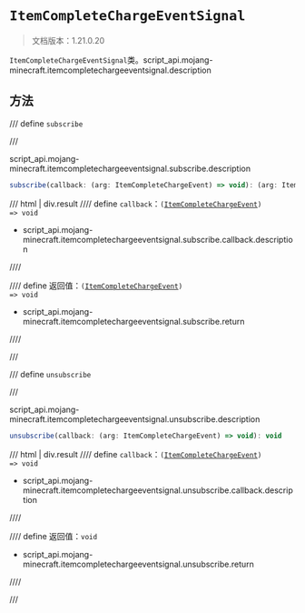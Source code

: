 # `ItemCompleteChargeEventSignal`

> 文档版本：1.21.0.20

`ItemCompleteChargeEventSignal`类。script_api.mojang-minecraft.itemcompletechargeeventsignal.description

## 方法

/// define
`subscribe`


///

script_api.mojang-minecraft.itemcompletechargeeventsignal.subscribe.description

```js
subscribe(callback: (arg: ItemCompleteChargeEvent) => void): (arg: ItemCompleteChargeEvent) => void
```

/// html | div.result
//// define
`callback`：<code>(<a href="../itemcompletechargeevent/">ItemCompleteChargeEvent</a>) =&gt; void</code>

- script_api.mojang-minecraft.itemcompletechargeeventsignal.subscribe.callback.description


////

//// define
返回值：<code>(<a href="../itemcompletechargeevent/">ItemCompleteChargeEvent</a>) =&gt; void</code>

- script_api.mojang-minecraft.itemcompletechargeeventsignal.subscribe.return


////

///


/// define
`unsubscribe`


///

script_api.mojang-minecraft.itemcompletechargeeventsignal.unsubscribe.description

```js
unsubscribe(callback: (arg: ItemCompleteChargeEvent) => void): void
```

/// html | div.result
//// define
`callback`：<code>(<a href="../itemcompletechargeevent/">ItemCompleteChargeEvent</a>) =&gt; void</code>

- script_api.mojang-minecraft.itemcompletechargeeventsignal.unsubscribe.callback.description


////

//// define
返回值：`void`

- script_api.mojang-minecraft.itemcompletechargeeventsignal.unsubscribe.return


////

///

